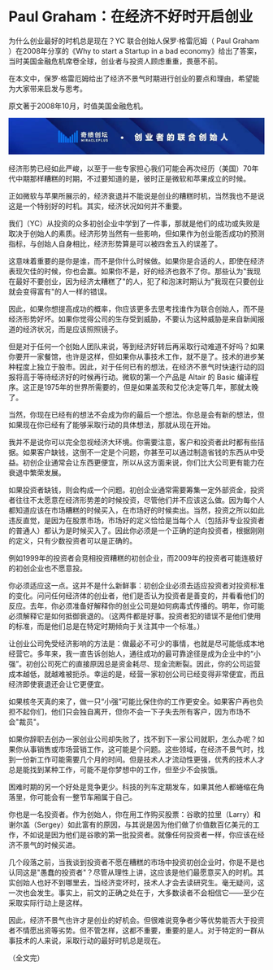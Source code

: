 # Paul Graham：在经济不好时开启创业

为什么创业最好的时机总是现在？YC 联合创始人保罗·格雷厄姆（ Paul Graham ）在2008年分享的《Why to start a Startup in a bad economy》给出了答案，当时美国金融危机席卷全球，创业者与投资人顾虑重重，畏葸不前。

在本文中，保罗·格雷厄姆给出了经济不景气时期进行创业的要点和理由，希望能为大家带来启发与思考。

原文著于2008年10月，时值美国金融危机。

![image](https://github.com/MricalePlus/MiraclePlus/blob/main/images/%E5%A5%87%E7%BB%A91.jpeg?raw=true)

经济形势已经如此严峻，以至于一些专家担心我们可能会再次经历（美国）70年代中期那样糟糕的时期，不过要知道的是，彼时正是微软和苹果成立的时候。

正如微软与苹果所展示的，经济衰退并不能说是创业的糟糕时机，当然我也不是说这是一个特别好的时机。其实，经济状况如何并不重要。

我们（YC）从投资的众多初创企业中学到了一件事，那就是他们的成功或失败是取决于创始人的素质。经济形势当然有一些影响，但如果作为创业能否成功的预测指标，与创始人自身相比，经济形势算是可以被四舍五入的误差了。

这意味着重要的是你是谁，而不是你什么时候做。如果你是合适的人，即使在经济表现欠佳的时候，你也会赢。如果你不是，好的经济也救不了你。那些认为"我现在最好不要创业，因为经济太糟糕了"的人，犯了和泡沫时期认为"我现在只要创业就会变得富有"的人一样的错误。

因此，如果你想提高成功的概率，你应该更多去思考找谁作为联合创始人，而不是经济形势好坏。如果你觉得公司的生存受到威胁，不要认为这种威胁是来自新闻报道的经济状况，而是应该照照镜子。

但是对于任何一个创始人团队来说，等到经济好转后再采取行动难道不好吗？如果你要开一家餐馆，也许是这样，但如果你从事技术工作，就不是了。技术的进步某种程度上独立于股市。因此，对于任何已有的想法，在经济不景气时快速行动的回报将高于等待经济好的时候再行动。微软的第一个产品是 Altair 的 Basic 编译程序。这正是1975年的世界所需要的，但是如果盖茨和艾伦决定等几年，那就太晚了。

当然，你现在已经有的想法不会成为你的最后一个想法。你总是会有新的想法，但如果现在你已经有了能够采取行动的具体想法，那就从现在开始。

我并不是说你可以完全忽视经济大环境。你需要注意，客户和投资者此时都有些拮据。如果客户缺钱，这倒不一定是个问题，你甚至可以通过制造省钱的东西从中受益。初创企业通常会让东西更便宜，所以从这方面来说，你们比大公司更有能力在衰退中繁荣发展。

如果投资者缺钱，则会构成一个问题。初创企业通常需要筹集一定外部资金，投资者往往不太愿意在经济形势差的时候投资，尽管他们并不应该这么做。因为每个人都知道应该在市场糟糕的时候买入，在市场好的时候卖出。当然，投资之所以如此违反直觉，是因为在股票市场，市场好的定义恰恰是当每个人（包括非专业投资者的普通人）都认为是时候买入了。因此你必须是一个正确的逆向投资者，根据刚刚的定义，只有少数投资者可以是正确的。

例如1999年的投资者会竞相投资糟糕的初创企业，而2009年的投资者可能连极好的初创企业也不愿意投。

你必须适应这一点。这并不是什么新鲜事：初创企业必须去适应投资者对投资标准的变化。问问任何经济体的创业者，他们是否认为投资者是善变的，并看看他们的反应。去年，你必须准备好解释你的创业公司是如何病毒式传播的。明年，你可能必须解释它是如何抵御衰退的。（这两件都是好事。投资者犯的错误不是他们使用的标准，而是他们总是在特定时期倾向于关注其中一个标准。）

让创业公司免受经济影响的方法是：做最必不可少的事情，也就是尽可能低成本地经营它。多年来，我一直告诉创始人，通往成功的最可靠途径是成为企业中的“小强”。初创公司死亡的直接原因总是资金耗尽、现金流断裂。因此，你的公司运营成本越低，就越难被扼杀。幸运的是，经营一家初创公司已经变得非常便宜，而且经济即使衰退还会让它更便宜。

如果核冬天真的来了，做一只“小强”可能比保住你的工作更安全。如果客户再也负担不起你们，他们只会独自离开，但你不会一下子失去所有客户，因为市场不会"裁员"。

如果你辞职去创办一家创业公司却失败了，找不到下一家公司就职，怎么办呢？如果你从事销售或市场营销工作，这可能是个问题。这些领域，在经济不景气时，找到一份新工作可能需要几个月的时间。但是技术人才流动性更强，优秀的技术人才总是能找到某种工作，可能不是你梦想中的工作，但至少不会挨饿。

困难时期的另一个好处是竞争更少。科技的列车定期发车，如果其他人都蜷缩在角落里，你可能会有一整节车厢属于自己。

你也是一名投资者。作为创始人，你在用工作购买股票：谷歌的拉里（Larry）和谢尔盖（Sergey）如此富有的原因，与其说是因为他们做了价值数百亿美元的工作，不如说是因为他们是谷歌的第一批投资者。就像任何投资者一样，你应该在经济不景气的时候买进。

几个段落之前，当我谈到投资者不愿在糟糕的市场中投资初创企业时，你是不是也认同这是"愚蠢的投资者"？尽管从理性上讲，这应该是他们最愿意买入的时机。其实创始人也好不到哪里去，当经济变坏时，技术人才会去读研究生。毫无疑问，这一次也会发生。事实上，前文的正确之处在于，大多数读者不会相信它——至少在采取实际行动上是这样。

因此，经济不景气也许才是创业的好机会。但很难说竞争者少等优势能否大于投资者不情愿出资等劣势。但不管怎样，这都不重要，重要的是人。对于特定的一群从事技术的人来说，采取行动的最好时机总是现在。

（全文完）

